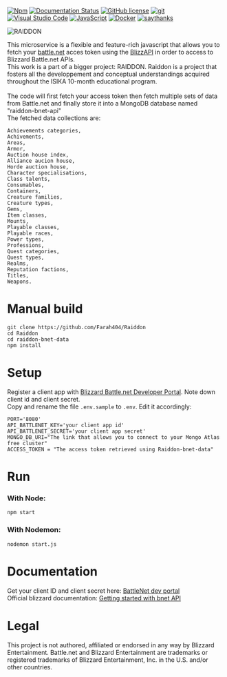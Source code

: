 [![Npm](https://badgen.net/badge/icon/npm?icon=npm&label)](https://www.npmjs.com/)
[![Documentation Status](https://readthedocs.org/projects/ansicolortags/badge/?version=latest)](http://ansicolortags.readthedocs.io/?badge=latest)
[![GitHub license](https://img.shields.io/github/license/Naereen/StrapDown.js.svg)](https://github.com/Farah404/Raiddon-bnet-data/blob/master/LICENSE)
[![git](https://badgen.net/badge/icon/git?icon=git&label)](https://git-scm.com)
[![Visual Studio Code](https://img.shields.io/badge/--007ACC?logo=visual%20studio%20code&logoColor=ffffff)](https://code.visualstudio.com/)
[![JavaScript](https://img.shields.io/badge/--F7DF1E?logo=javascript&logoColor=000)](https://www.javascript.com/)
[![Docker](https://badgen.net/badge/icon/docker?icon=docker&label)](https://www.docker.com/)
[![saythanks](https://img.shields.io/badge/say-thanks-ff69b4.svg)](https://i.pinimg.com/originals/21/f0/92/21f0929a92ebe840eb932af199fb3260.gif)


![RAIDDON](https://user-images.githubusercontent.com/96427557/200582770-00732e9c-733b-4706-acaf-f7a082bb4e78.png)


This microservice is a flexible and feature-rich javascript that allows you to fetch your [battle.net](https://us.shop.battle.net/en-us) acces token using the [BlizzAPI](https://github.com/blizzapi/blizzapi#blizzapi) in order to access to Blizzard Battle.net APIs.
<br />
This work is a part of a bigger project: RAIDDON. Raiddon is a project that fosters all the developpement and conceptual understandings acquired 
throughout  the  ISIKA  10-month  educational  program.  
<br />
The code will first fetch your access token then fetch multiple sets of data from Battle.net and finally store it into a MongoDB database named "raiddon-bnet-api"
<br />
The fetched data collections are:
```
Achievements categories,
Achivements,
Areas,
Armor,
Auction house index,
Alliance aucion house,
Horde auction house,
Character specialisations,
Class talents,
Consumables,
Containers,
Creature families,
Creature types,
Gems,
Item classes,
Mounts,
Playable classes,
Playable races,
Power types,
Professions,
Quest categories,
Quest types,
Realms,
Reputation factions,
Titles,
Weapons.
```


# Manual build
```
git clone https://github.com/Farah404/Raiddon
cd Raiddon
cd raiddon-bnet-data
npm install
```

# Setup
Register a client app with [Blizzard Battle.net Developer Portal](https://develop.battle.net/). Note down client id and client secret. <br />
Copy and rename the file `.env.sample` to `.env`. Edit it accordingly: <br />
```
PORT='8080'
API_BATTLENET_KEY='your client app id'
API_BATTLENET_SECRET='your client app secret'
MONGO_DB_URI="The link that allows you to connect to your Mongo Atlas free cluster"
ACCESS_TOKEN = "The access token retrieved using Raiddon-bnet-data"
```

# Run
### With Node:
```npm start```
### With Nodemon:
```nodemon start.js```

# Documentation

Get your client ID and client secret here: [BattleNet dev portal](https://develop.battle.net/)<br />
Official blizzard documentation: [Getting started with bnet API](https://develop.battle.net/documentation/guides/getting-started)

# Legal
This project is not authored, affiliated or endorsed in any way by Blizzard Entertainment.
Battle.net and Blizzard Entertainment are trademarks or registered trademarks of Blizzard Entertainment, Inc. in the U.S. and/or other countries.




